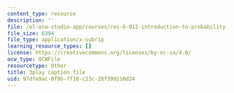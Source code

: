 ```yaml
---
content_type: resource
description: ''
file: /ol-ocw-studio-app/courses/res-6-012-introduction-to-probability-spring-2018/97dfe9ac0f9b7f10c23c28f399210d24_lmHjUxi2EH4.srt
file_size: 6394
file_type: application/x-subrip
learning_resource_types: []
license: https://creativecommons.org/licenses/by-nc-sa/4.0/
ocw_type: OCWFile
resourcetype: Other
title: 3play caption file
uid: 97dfe9ac-0f9b-7f10-c23c-28f399210d24
---
```

